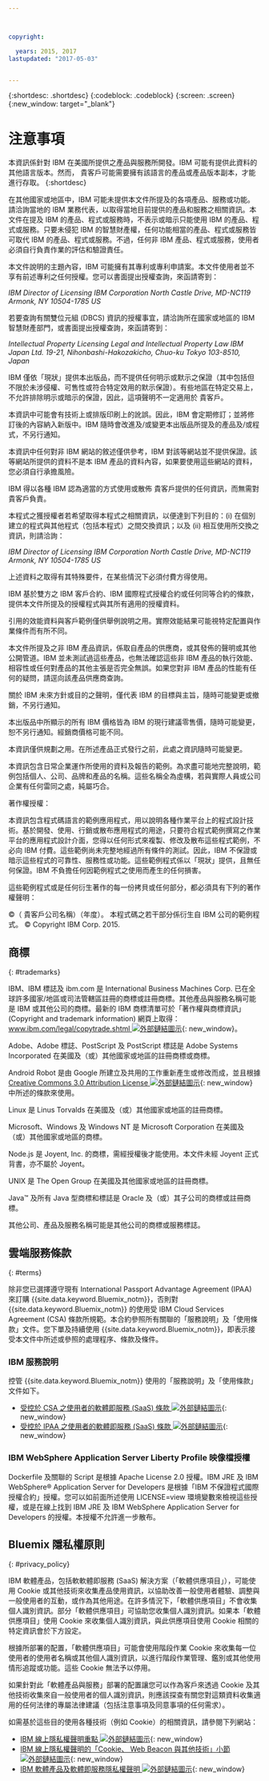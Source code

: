 ```yaml
---



copyright:

  years: 2015, 2017
lastupdated: "2017-05-03"


---
```


{:shortdesc: .shortdesc}
{:codeblock: .codeblock}
{:screen: .screen}
{:new_window: target="_blank"}

# 注意事項

本資訊係針對 IBM 在美國所提供之產品與服務所開發。IBM 可能有提供此資料的其他語言版本。然而，  貴客戶可能需要擁有該語言的產品或產品版本副本，才能進行存取。
{:shortdesc}

在其他國家或地區中，IBM 可能未提供本文件所提及的各項產品、服務或功能。請洽詢當地的 IBM 業務代表，以取得當地目前提供的產品和服務之相關資訊。本文件在提及 IBM 的產品、程式或服務時，不表示或暗示只能使用 IBM 的產品、程式或服務。只要未侵犯 IBM 的智慧財產權，任何功能相當的產品、程式或服務皆可取代 IBM 的產品、程式或服務。不過，任何非 IBM 產品、程式或服務，使用者必須自行負責作業的評估和驗證責任。

本文件說明的主題內容，IBM 可能擁有其專利或專利申請案。本文件使用者並不享有前述專利之任何授權。您可以書面提出授權查詢，來函請寄到：
  
  *IBM Director of Licensing*
  *IBM Corporation*
  *North Castle Drive, MD-NC119*
  *Armonk, NY 10504-1785*
  *US*

若要查詢有關雙位元組 (DBCS) 資訊的授權事宜，請洽詢所在國家或地區的 IBM 智慧財產部門，或書面提出授權查詢，來函請寄到：
  
  *Intellectual Property Licensing*
  *Legal and Intellectual Property Law*
  *IBM Japan Ltd.*
  *19-21, Nihonbashi-Hakozakicho, Chuo-ku*
  *Tokyo 103-8510, Japan*

IBM 僅依「現狀」提供本出版品，而不提供任何明示或默示之保證（其中包括但不限於未涉侵權、可售性或符合特定效用的默示保證）。有些地區在特定交易上，不允許排除明示或暗示的保證，因此，這項聲明不一定適用於  貴客戶。


本資訊中可能會有技術上或排版印刷上的訛誤。因此，IBM 會定期修訂；並將修訂後的內容納入新版中。IBM 隨時會改進及/或變更本出版品所提及的產品及/或程式，不另行通知。

本資訊中任何對非 IBM 網站的敘述僅供參考，IBM 對該等網站並不提供保證。該等網站所提供的資料不是本 IBM 產品的資料內容，如果要使用這些網站的資料，您必須自行承擔風險。

IBM 得以各種 IBM 認為適當的方式使用或散佈  貴客戶提供的任何資訊，而無需對  貴客戶負責。

本程式之獲授權者若希望取得本程式之相關資訊，以便達到下列目的：(i) 在個別建立的程式與其他程式（包括本程式）之間交換資訊；以及 (ii) 相互使用所交換之資訊，則請洽詢：

 
  *IBM Director of Licensing*
  *IBM Corporation*
  *North Castle Drive, MD-NC119*
  *Armonk, NY 10504-1785*
  *US*

上述資料之取得有其特殊要件，在某些情況下必須付費方得使用。

IBM 基於雙方之 IBM 客戶合約、IBM 國際程式授權合約或任何同等合約的條款，提供本文件所提及的授權程式與其所有適用的授權資料。

引用的效能資料與客戶範例僅供舉例說明之用。實際效能結果可能視特定配置與作業條件而有所不同。

本文件所提及之非 IBM 產品資訊，係取自產品的供應商，或其發佈的聲明或其他公開管道。IBM 並未測試過這些產品，也無法確認這些非 IBM 產品的執行效能、相容性或任何對產品的其他主張是否完全無誤。如果您對非 IBM 產品的性能有任何的疑問，請逕向該產品供應商查詢。

關於 IBM 未來方針或目的之聲明，僅代表 IBM 的目標與主旨，隨時可能變更或撤銷，不另行通知。

本出版品中所顯示的所有 IBM 價格皆為 IBM 的現行建議零售價，隨時可能變更，恕不另行通知。經銷商價格可能不同。

本資訊僅供規劃之用。在所述產品正式發行之前，此處之資訊隨時可能變更。

本資訊包含日常企業運作所使用的資料及報告的範例。為求盡可能地完整說明，範例包括個人、公司、品牌和產品的名稱。這些名稱全為虛構，若與實際人員或公司企業有任何雷同之處，純屬巧合。

著作權授權：

本資訊包含程式碼語言的範例應用程式，用以說明各種作業平台上的程式設計技術。基於開發、使用、行銷或散布應用程式的用途，只要符合程式範例撰寫之作業平台的應用程式設計介面，您得以任何形式來複製、修改及散布這些程式範例，不必向 IBM 付費。這些範例尚未完整地經過所有條件的測試。因此，IBM 不保證或暗示這些程式的可靠性、服務性或功能。這些範例程式係以「現狀」提供，且無任何保證。IBM 不負擔任何因範例程式之使用而產生的任何損害。

這些範例程式或是任何衍生著作的每一份拷貝或任何部分，都必須具有下列的著作權聲明： 
  
  ©（  貴客戶公司名稱）（年度）。
  本程式碼之若干部分係衍生自 IBM 公司的範例程式。
  © Copyright IBM Corp. 2015.

## 商標
{: #trademarks}

IBM、IBM 標誌及 ibm.com 是 International Business Machines Corp. 已在全球許多國家/地區或司法管轄區註冊的商標或註冊商標。其他產品與服務名稱可能是 IBM 或其他公司的商標。最新的 IBM 商標清單可於「著作權與商標資訊」(Copyright and trademark information) 網頁上取得：[www.ibm.com/legal/copytrade.shtml ![外部鏈結圖示](../icons/launch-glyph.svg)](www.ibm.com/legal/copytrade.shtml){: new_window}。

Adobe、Adobe 標誌、PostScript 及 PostScript 標誌是 Adobe Systems Incorporated 在美國及（或）其他國家或地區的註冊商標或商標。

Android Robot 是由 Google 所建立及共用的工作重新產生或修改而成，並且根據 [Creative Commons 3.0 Attribution License ![外部鏈結圖示](../icons/launch-glyph.svg)](https://creativecommons.org/licenses/by/3.0/){: new_window} 中所述的條款來使用。

Linux 是 Linus Torvalds 在美國及（或）其他國家或地區的註冊商標。

Microsoft、Windows 及 Windows NT 是 Microsoft Corporation 在美國及（或）其他國家或地區的商標。

Node.js 是 Joyent, Inc. 的商標，需經授權後才能使用。本文件未經 Joyent 正式背書，亦不屬於 Joyent。

UNIX 是 The Open Group 在美國及其他國家或地區的註冊商標。

Java™ 及所有 Java 型商標和標誌是 Oracle 及（或）其子公司的商標或註冊商標。

其他公司、產品及服務名稱可能是其他公司的商標或服務標誌。

## 雲端服務條款
{: #terms}

除非您已選擇遵守現有 International Passport Advantage Agreement (IPAA) 來訂購 {{site.data.keyword.Bluemix_notm}}，否則對 {{site.data.keyword.Bluemix_notm}} 的使用受 IBM Cloud Services Agreement (CSA) 條款所規範。本合約參照所有關聯的「服務說明」及「使用條款」文件。您下單及持續使用 {{site.data.keyword.Bluemix_notm}}，即表示接受本文件中所述或參照的處理程序、條款及條件。

### IBM 服務說明
控管 {{site.data.keyword.Bluemix_notm}} 使用的「服務說明」及「使用條款」文件如下。
 * [受控於 CSA 之使用者的軟體即服務 (SaaS) 條款 ![外部鏈結圖示](../icons/launch-glyph.svg)](http://ibm.biz/BluemixSD){: new_window}
 * [受控於 IPAA 之使用者的軟體即服務 (SaaS) 條款 ![外部鏈結圖示](../icons/launch-glyph.svg)](http://ibm.biz/BluemixTOU){: new_window}

### IBM WebSphere Application Server Liberty Profile 映像檔授權
Dockerfile 及關聯的 Script 是根據 Apache License 2.0 授權。IBM JRE 及 IBM WebSphere® Application Server for Developers 是根據「IBM 不保證程式國際授權合約」授權。您可以如前面所述使用 LICENSE=view 環境變數來檢視這些授權，或是在線上找到 IBM JRE 及 IBM WebSphere Application Server for Developers 的授權。本授權不允許進一步散布。

## Bluemix 隱私權原則
{: #privacy_policy}

IBM 軟體產品，包括軟軟體即服務 (SaaS) 解決方案（「軟體供應項目」），可能使用 Cookie 或其他技術來收集產品使用資訊，以協助改善一般使用者體驗、調整與一般使用者的互動，或作為其他用途。在許多情況下，「軟體供應項目」不會收集個人識別資訊。部分「軟體供應項目」可協助您收集個人識別資訊。如果本「軟體供應項目」使用 Cookie 來收集個人識別資訊，與此供應項目使用 Cookie 相關的特定資訊會於下方設定。

根據所部署的配置，「軟體供應項目」可能會使用階段作業 Cookie 來收集每一位使用者的使用者名稱或其他個人識別資訊，以進行階段作業管理、鑑別或其他使用情形追蹤或功能。這些 Cookie 無法予以停用。

如果針對此「軟體產品與服務」部署的配置讓您可以作為客戶來透過 Cookie 及其他技術收集來自一般使用者的個人識別資訊，則應該探查有關您對這類資料收集適用的任何法律的專屬法律建議（包括注意事項及同意事項的任何需求）。

如需基於這些目的使用各種技術（例如 Cookie）的相關資訊，請參閱下列網站：
 * [IBM 線上隱私權聲明重點 ![外部鏈結圖示](../icons/launch-glyph.svg)](http://www.ibm.com/privacy){: new_window}
 * [IBM 線上隱私權聲明的「Cookie、 Web Beacon 與其他技術」小節 ![外部鏈結圖示](../icons/launch-glyph.svg)](http://www.ibm.com/privacy/details){: new_window}
 * [IBM 軟體產品及軟體即服務隱私權聲明 ![外部鏈結圖示](../icons/launch-glyph.svg)](http://www.ibm.com/software/info/product-privacy){: new_window}
